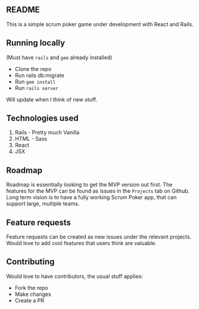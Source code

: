 ## README
This is a simple scrum poker game under development with React and Rails.

## Running locally
(Must have `rails` and `gem` already installed)
* Clone the repo
* Run rails db:migrate
* Run `gem install`
* Run `rails server`

Will update when I think of new stuff.

## Technologies used
1. Rails - Pretty much Vanilla
1. HTML - Sass
1. React
1. JSX

## Roadmap
Roadmap is essentially looking to get the MVP version out first.
The features for the MVP can be found as issues in the `Projects` tab on Github.
Long term vision is to have a fully working Scrum Poker app, that can support large, multiple teams.

## Feature requests
Feature requests can be created as new issues under the relevant projects.
Would love to add cool features that users think are valuable.

## Contributing
Would love to have contributors, the usual stuff applies:
* Fork the repo
* Make changes
* Create a PR

